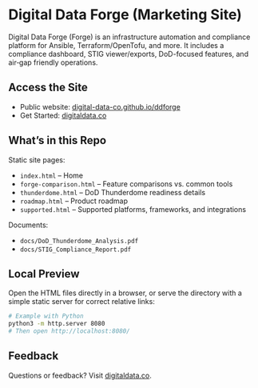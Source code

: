 # Digital Data Forge (Marketing Site)

Digital Data Forge (Forge) is an infrastructure automation and compliance platform for Ansible, Terraform/OpenTofu, and more. It includes a compliance dashboard, STIG viewer/exports, DoD-focused features, and air‑gap friendly operations.

## Access the Site

- Public website: [digital-data-co.github.io/ddforge](https://digital-data-co.github.io/ddforge/)
- Get Started: [digitaldata.co](https://digitaldata.co)

## What’s in this Repo

Static site pages:
- `index.html` – Home
- `forge-comparison.html` – Feature comparisons vs. common tools
- `thunderdome.html` – DoD Thunderdome readiness details
- `roadmap.html` – Product roadmap
- `supported.html` – Supported platforms, frameworks, and integrations

Documents:
- `docs/DoD_Thunderdome_Analysis.pdf`
- `docs/STIG_Compliance_Report.pdf`

## Local Preview

Open the HTML files directly in a browser, or serve the directory with a simple static server for correct relative links:

```bash
# Example with Python
python3 -m http.server 8080
# Then open http://localhost:8080/
```

## Feedback

Questions or feedback? Visit [digitaldata.co](https://digitaldata.co).
